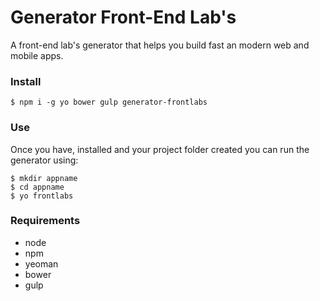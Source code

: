 # Generator Front-End Lab's

A front-end lab's generator that helps you build fast an modern web and mobile apps.

### Install

```
$ npm i -g yo bower gulp generator-frontlabs
```

### Use

Once you have, installed and your project folder created you can run the generator using:

```
$ mkdir appname
$ cd appname
$ yo frontlabs
```

### Requirements

* node
* npm
* yeoman
* bower
* gulp
